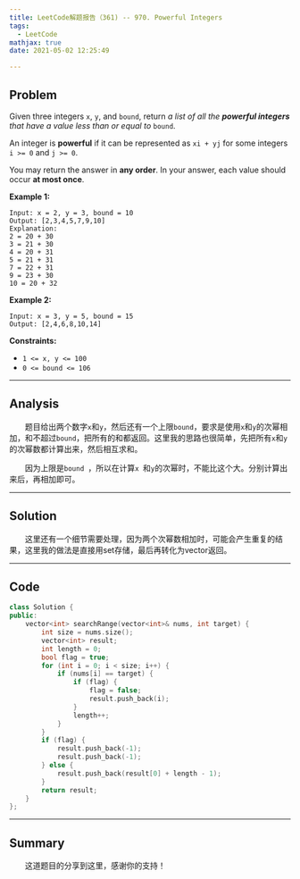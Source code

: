 ```yaml
---
title: LeetCode解题报告（361) -- 970. Powerful Integers
tags:
  - LeetCode
mathjax: true
date: 2021-05-02 12:25:49

---
```


## Problem

Given three integers `x`, `y`, and `bound`, return *a list of all the **powerful integers** that have a value less than or equal to* `bound`.

An integer is **powerful** if it can be represented as `xi + yj` for some integers `i >= 0` and `j >= 0`.

You may return the answer in **any order**. In your answer, each value should occur **at most once**.

<!-- more -->

**Example 1:**

```
Input: x = 2, y = 3, bound = 10
Output: [2,3,4,5,7,9,10]
Explanation:
2 = 20 + 30
3 = 21 + 30
4 = 20 + 31
5 = 21 + 31
7 = 22 + 31
9 = 23 + 30
10 = 20 + 32
```

**Example 2:**

```
Input: x = 3, y = 5, bound = 15
Output: [2,4,6,8,10,14]
```

**Constraints:**

- `1 <= x, y <= 100`
- `0 <= bound <= 106`

------

## Analysis

&emsp;&emsp;题目给出两个数字`x`和`y`，然后还有一个上限`bound`，要求是使用`x`和`y`的次幂相加，和不超过`bound`，把所有的和都返回。这里我的思路也很简单，先把所有`x`和`y`的次幂数都计算出来，然后相互求和。

&emsp;&emsp;因为上限是`bound `，所以在计算`x `和`y`的次幂时，不能比这个大。分别计算出来后，再相加即可。

------

## Solution

&emsp;&emsp;这里还有一个细节需要处理，因为两个次幂数相加时，可能会产生重复的结果，这里我的做法是直接用set存储，最后再转化为vector返回。

------

## Code

```c++
class Solution {
public:
    vector<int> searchRange(vector<int>& nums, int target) {
        int size = nums.size();
        vector<int> result;
        int length = 0;
        bool flag = true;
        for (int i = 0; i < size; i++) {
            if (nums[i] == target) {
                if (flag) {
                    flag = false;
                    result.push_back(i);                    
                }
                length++;
            }
        }
        if (flag) {
            result.push_back(-1);
            result.push_back(-1);
        } else {
            result.push_back(result[0] + length - 1);
        }
        return result;
    }
};
```

------

## Summary

&emsp;&emsp;这道题目的分享到这里，感谢你的支持！
